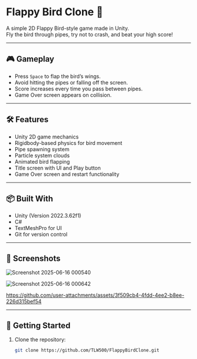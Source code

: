 # Flappy Bird Clone 🐤

A simple 2D Flappy Bird-style game made in Unity.  
Fly the bird through pipes, try not to crash, and beat your high score!

---

## 🎮 Gameplay

- Press `Space` to flap the bird’s wings.
- Avoid hitting the pipes or falling off the screen.
- Score increases every time you pass between pipes.
- Game Over screen appears on collision.

---

## 🛠️ Features

- Unity 2D game mechanics
- Rigidbody-based physics for bird movement
- Pipe spawning system
- Particle system clouds
- Animated bird flapping
- Title screen with UI and Play button
- Game Over screen and restart functionality

---

## 📦 Built With

- Unity (Version 2022.3.62f1)
- C#
- TextMeshPro for UI
- Git for version control

---

## 📸 Screenshots
![Screenshot 2025-06-16 000540](https://github.com/user-attachments/assets/946a3752-d917-4dd9-bd78-6ad669b817ce)

![Screenshot 2025-06-16 000642](https://github.com/user-attachments/assets/2b01ffcd-0553-40e6-83c7-e7be55662938)

https://github.com/user-attachments/assets/3f509cb4-4fdd-4ee2-b8ee-226d315bef54

---

## 🚀 Getting Started

1. Clone the repository:
   ```bash
   git clone https://github.com/TLW500/FlappyBirdClone.git
